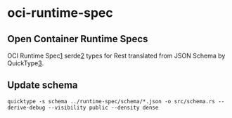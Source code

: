# oci-runtime-spec 
## Open Container Runtime Specs

OCI Runtime Spec[1] serde[2] types for Rest translated from JSON Schema by
QuickType[3].

  [1]: https://github.com/opencontainers/runtime-spec "OCI Runtime Spec project"
  [2]: https://serde.rs/ "Serde"
  [3]: https://quicktype.io/ "QuickType"

## Update schema
```
quicktype -s schema ../runtime-spec/schema/*.json -o src/schema.rs --derive-debug --visibility public --density dense
```
